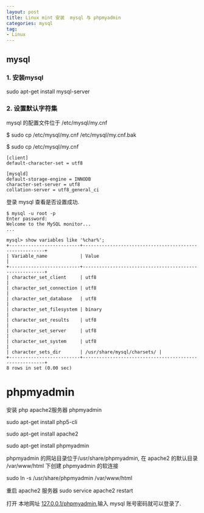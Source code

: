 ```yaml
---
layout: post
title: Linux mint 安装  mysql 与 phpmyadmin
categories: mysql
tag:
- Linux
---
```


## mysql 

### 1. 安装mysql

sudo apt-get install mysql-server

### 2. 设置默认字符集

mysql 的配置文件位于 /etc/mysql/my.cnf


$ sudo cp /etc/mysql/my.cnf /etc/mysql/my.cnf.bak

$ sudo cp /etc/mysql/my.cnf 

```
[client]
default-character-set = utf8

[mysqld]
default-storage-engine = INNODB
character-set-server = utf8
collation-server = utf8_general_ci
```
登录 mysql 查看是否设置成功.

```
$ mysql -u root -p
Enter password: 
Welcome to the MySQL monitor...
...

mysql> show variables like '%char%';
+--------------------------+--------------------------------------------------------+
| Variable_name            | Value                                                  |
+--------------------------+--------------------------------------------------------+
| character_set_client     | utf8                                                   |
| character_set_connection | utf8                                                   |
| character_set_database   | utf8                                                   |
| character_set_filesystem | binary                                                 |
| character_set_results    | utf8                                                   |
| character_set_server     | utf8                                                   |
| character_set_system     | utf8                                                   |
| character_sets_dir       | /usr/share/mysql/charsets/ |
+--------------------------+--------------------------------------------------------+
8 rows in set (0.00 sec)
```
# phpmyadmin

 安装 php apache2服务器 phpmyadmin

sudo apt-get install php5-cli
 
sudo apt-get install apache2
 
sudo apt-get install phpmyadmin

phpmyadmin 的网站目录位于/usr/share/phpmyadmin,
在 apache2 的默认目录 /var/www/html 下创建 phpmyadmin 的软连接

sudo ln -s /usr/share/phpmyadmin /var/www/html

重启 apache2 服务器
sudo service apache2 restart

打开 本地网址 [127.0.0.1/phpmyadmin](http://127.0.0.1/phpmyadmin),输入 mysql 账号密码就可以登录了.

